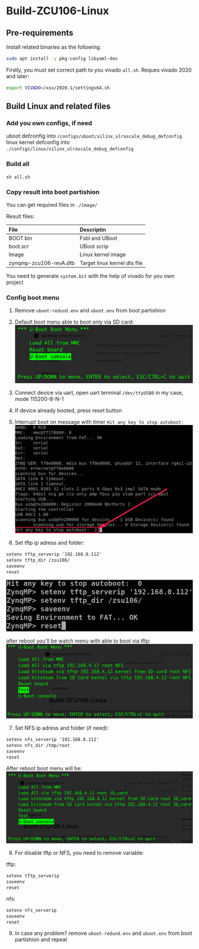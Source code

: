 # Build-ZCU106-Linux

## Pre-requirements

Install related binaries as the following.

```bash
sudo apt install -y pkg-config libyaml-dev
```

Firstly, you must set correct path to you vivado `all.sh`. Reques vivado 2020 and later:

```bash
export VIVADO=/xxx/2020.1/settings64.sh
```

## Build Linux and related files

### Add you own configs, if need

uboot defconfig into `/configs/uboot/xilinx_ulrascale_debug_defconfig`
linux kernel defconfig into `./configs/linux/xilinx_ulrascale_debug_defconfig` 

### Build all

```
sh all.sh
```

### Copy result into boot partishion

You can get required files in `./image/`

Result files:

| File | Descriptin |
|:-|:-|
| BOOT.bin | Fsbl and UBoot |
| boot.scr | UBoot scrip |
| Image | Linux kernel image |
| zynqmp-zcu106-revA.dtb | Target linux kernel dts file |

You need to generate `system.bit` with the help of vivado for you own project 


### Config boot menu

1) Remove `uboot-redund.env` and `uboot.env` from boot partishion

2) Default boot menu able to boot only via SD card:
![UBoot menu with ftp and NFS boot options](/doc/img/uboot/uboot_men_short.png)

3) Connect device via uart, open uart terminal  `/dev/ttyUSB0` in my case, mode 115200-8-N-1
4) If device already booted, press reset button
5) Interrupt boot on message with timer `Hit any key to stop autoboot: `
![UBoot menu with ftp and NFS boot options](/doc/img/uboot/uboot_interrupt.png)

6) Set tftp ip adress and folder:

```
setenv tftp_serverip '192.168.0.112'
setenv tftp_dir /zsu106/
saveenv
reset
```
![UBoot menu with ftp and NFS boot options](/doc/img/uboot/uboot_set_tftp_env.png)

after reboot you'll be watch menu with able to boot via tftp:
![UBoot menu with ftp and NFS boot options](/doc/img/uboot/uboot_men_tftp.png)

7) Set NFS ip adress and folder (if need):

```
setenv nfs_serverip '192.168.0.112'
setenv nfs_dir /tmp/root
saveenv
reset
```
After reboot boot menu will be:
![UBoot menu with ftp and NFS boot options](/doc/img/uboot/uboot_men_tftp_nfs.png)

8) For disable tftp or NFS, you need to remove variable:

tftp: 
```
setenv tftp_serverip
saveenv
reset
```
nfs:
```
setenv nfs_serverip
saveenv
reset
```
9) In case any problem? remove `uboot-redund.env` and `uboot.env` from boot partishion and repeat
   

